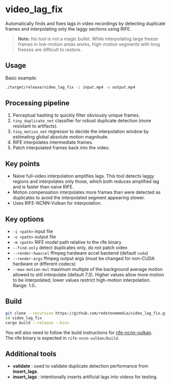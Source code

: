 # video_lag_fix

Automatically finds and fixes lags in video recordings by detecting duplicate frames and interpolating only the laggy sections using RIFE.

> **Note:** his tool is not a magic bullet. While interpolating large freeze frames in low-motion areas works, high-motion segments with long freezes are difficult to restore.

## Usage

Basic example:

```bash
./target/release/video_lag_fix -i input.mp4 -o output.mp4
```

## Processing pipeline

1. Perceptual hashing to quickly filter obviously unique frames.
2. `tiny_duplicate_net` classifier for robust duplicate detection (more resistant to artifacts).
3. `tiny_motion_net` regressor to decide the interpolation window by estimating global absolute motion magnitude.
4. RIFE interpolates intermediate frames.
5. Patch interpolated frames back into the video.

## Key points

* Naive full-video interpolation amplifies lags. This tool detects laggy regions and interpolates only those, which both reduces amplified lag and is faster than naive RIFE.
* Motion compensation interpolates more frames than were detected as duplicates to avoid the interpolated segment appearing slower.
* Uses RIFE-NCNN-Vulkan for interpolation.

## Key options

* `-i <path>` input file
* `-o <path>` output file
* `-m <path>` RIFE model path relative to the rife binary
* `--find-only` detect duplicates only, do not patch video
* `--render-hwaccel` ffmpeg hardware accel backend (default `cuda`)
* `--render-args` ffmpeg output args (must be changed for non-CUDA hardware or different codecs)
* `--max-motion-mul` maximum multiple of the background average motion allowed to still interpolate (default 7.3). Higher values allow more motion to be interpolated; lower values restrict high-motion interpolation. Range: 1.0..

## Build

```bash
git clone --recursive https://github.com/redstonemedia/video_lag_fix.git
cd video_lag_fix
cargo build --release --bins
```

You will also need to follow the build instructions for [rife-ncnn-vulkan](https://github.com/RedstoneMedia/rife-ncnn-vulkan/?tab=readme-ov-file#build-from-source). \
The rife binary is expected in `rife-ncnn-vulkan/build`.


## Additional tools
- **validate** : used to validate duplicate detection performance from **insert_lags**.
- **insert_lags** : intentionally inserts artificial lags into videos for testing.
